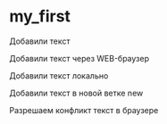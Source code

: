 ﻿# my_first

Добавили текст

Добавили текст через WEB-браузер

Добавили текст локально

Добавили текст в новой ветке new

Разрешаем конфликт текст в браузере
